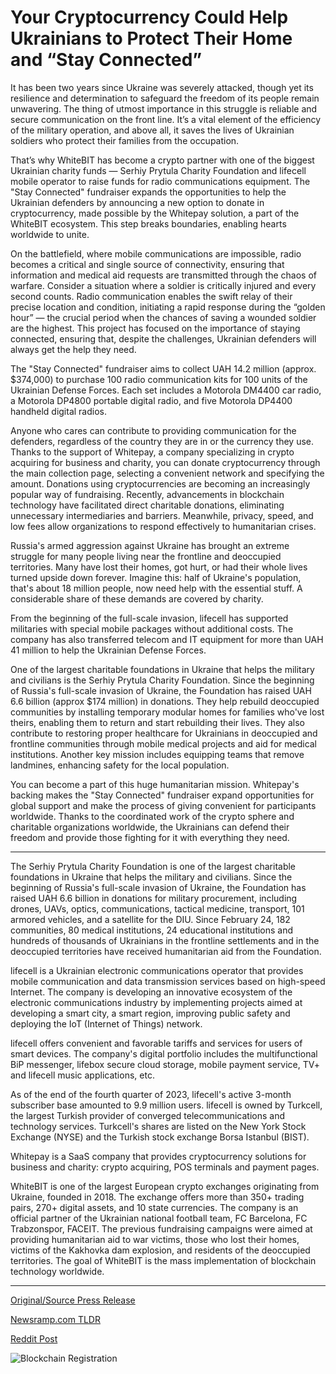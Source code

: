 # Your Cryptocurrency Could Help Ukrainians to Protect Their Home and “Stay Connected”

It has been two years since Ukraine was severely attacked, though yet its resilience and determination to safeguard the freedom of its people remain unwavering. The thing of utmost importance in this struggle is reliable and secure communication on the front line. It’s a vital element of the efficiency of the military operation, and above all, it saves the lives of Ukrainian soldiers who protect their families from the occupation.

That’s why WhiteBIT has become a crypto partner with one of the biggest Ukrainian charity funds — Serhiy Prytula Charity Foundation and lifecell mobile operator to raise funds for radio communications equipment. The "Stay Connected" fundraiser expands the opportunities to help the Ukrainian defenders by announcing a new option to donate in cryptocurrency, made possible by the Whitepay solution, a part of the WhiteBIT ecosystem. This step breaks boundaries, enabling hearts worldwide to unite.

On the battlefield, where mobile communications are impossible, radio becomes a critical and single source of connectivity, ensuring that information and medical aid requests are transmitted through the chaos of warfare. Consider a situation where a soldier is critically injured and every second counts. Radio communication enables the swift relay of their precise location and condition, initiating a rapid response during the “golden hour” — the crucial period when the chances of saving a wounded soldier are the highest. This project has focused on the importance of staying connected, ensuring that, despite the challenges, Ukrainian defenders will always get the help they need.

The "Stay Connected" fundraiser aims to collect UAH 14.2 million (approx. $374,000) to purchase 100 radio communication kits for 100 units of the Ukrainian Defense Forces. Each set includes a Motorola DM4400 car radio, a Motorola DP4800 portable digital radio, and five Motorola DP4400 handheld digital radios.

Anyone who cares can contribute to providing communication for the defenders, regardless of the country they are in or the currency they use. Thanks to the support of Whitepay, a company specializing in crypto acquiring for business and charity, you can donate cryptocurrency through the main collection page, selecting a convenient network and specifying the amount. Donations using cryptocurrencies are becoming an increasingly popular way of fundraising. Recently, advancements in blockchain technology have facilitated direct charitable donations, eliminating unnecessary intermediaries and barriers. Meanwhile, privacy, speed, and low fees allow organizations to respond effectively to humanitarian crises.

Russia's armed aggression against Ukraine has brought an extreme struggle for many people living near the frontline and deoccupied territories. Many have lost their homes, got hurt, or had their whole lives turned upside down forever. Imagine this: half of Ukraine's population, that's about 18 million people, now need help with the essential stuff. A considerable share of these demands are covered by charity.

From the beginning of the full-scale invasion, lifecell has supported militaries with special mobile packages without additional costs. The company has also transferred telecom and IT equipment for more than UAH 41 million to help the Ukrainian Defense Forces.

One of the largest charitable foundations in Ukraine that helps the military and civilians is the Serhiy Prytula Charity Foundation. Since the beginning of Russia's full-scale invasion of Ukraine, the Foundation has raised UAH 6.6 billion (approx $174 million) in donations. They help rebuild deoccupied communities by installing temporary modular homes for families who've lost theirs, enabling them to return and start rebuilding their lives. They also contribute to restoring proper healthcare for Ukrainians in deoccupied and frontline communities through mobile medical projects and aid for medical institutions. Another key mission includes equipping teams that remove landmines, enhancing safety for the local population.

You can become a part of this huge humanitarian mission. Whitepay's backing makes the "Stay Connected" fundraiser expand opportunities for global support and make the process of giving convenient for participants worldwide. Thanks to the coordinated work of the crypto sphere and charitable organizations worldwide, the Ukrainians can defend their freedom and provide those fighting for it with everything they need.

________________________________________________________________________

The Serhiy Prytula Charity Foundation is one of the largest charitable foundations in Ukraine that helps the military and civilians. Since the beginning of Russia's full-scale invasion of Ukraine, the Foundation has raised UAH 6.6 billion in donations for military procurement, including drones, UAVs, optics, communications, tactical medicine, transport, 101 armored vehicles, and a satellite for the DIU. Since February 24, 182 communities, 80 medical institutions, 24 educational institutions and hundreds of thousands of Ukrainians in the frontline settlements and in the deoccupied territories have received humanitarian aid from the Foundation.

lifecell is a Ukrainian electronic communications operator that provides mobile communication and data transmission services based on high-speed Internet. The company is developing an innovative ecosystem of the electronic communications industry by implementing projects aimed at developing a smart city, a smart region, improving public safety and deploying the IoT (Internet of Things) network.

lifecell offers convenient and favorable tariffs and services for users of smart devices. The company's digital portfolio includes the multifunctional BiP messenger, lifebox secure cloud storage, mobile payment service, TV+ and lifecell music applications, etc.

As of the end of the fourth quarter of 2023, lifecell's active 3-month subscriber base amounted to 9.9 million users. lifecell is owned by Turkcell, the largest Turkish provider of converged telecommunications and technology services. Turkcell's shares are listed on the New York Stock Exchange (NYSE) and the Turkish stock exchange Borsa Istanbul (BIST).

Whitepay is a SaaS company that provides cryptocurrency solutions for business and charity: crypto acquiring, POS terminals and payment pages.

WhiteBIT is one of the largest European crypto exchanges originating from Ukraine, founded in 2018. The exchange offers more than 350+ trading pairs, 270+ digital assets, and 10 state currencies. The company is an official partner of the Ukrainian national football team, FC Barcelona, FC Trabzonspor, FACEIT. The previous fundraising campaigns were aimed at providing humanitarian aid to war victims, those who lost their homes, victims of the Kakhovka dam explosion, and residents of the deoccupied territories. The goal of WhiteBIT is the mass implementation of blockchain technology worldwide. 

---

[Original/Source Press Release](https://blockchainwire.io/press-release/your-cryptocurrency-could-help-ukrainians-to-protect-their-home-and-stay-connected-)
                    

[Newsramp.com TLDR](None) 



[Reddit Post](https://www.reddit.com/r/HealthCareNewsInfo/comments/1bkobyx/ukraine_partners_with_whitebit_and_serhiy_prytula/) 



![Blockchain Registration](https://cdn.newsramp.app/blockchainwire/qrcode/243/22/seekDGQr.webp)